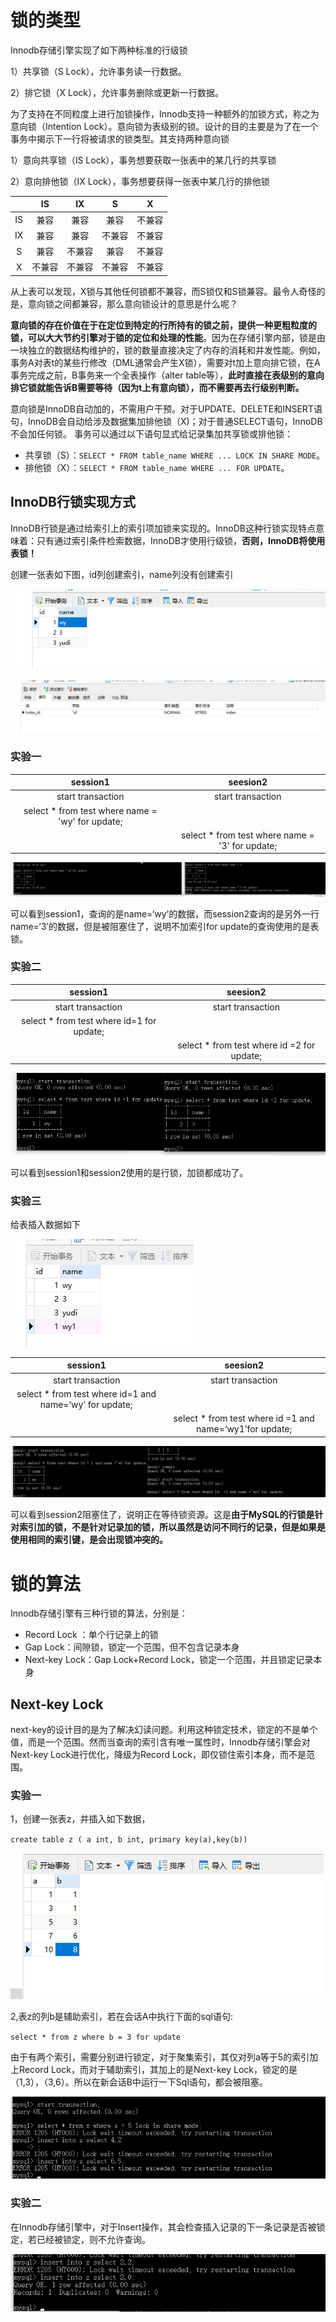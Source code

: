 # 锁的类型

Innodb存储引擎实现了如下两种标准的行级锁

1）共享锁（S Lock），允许事务读一行数据。

2）排它锁（X Lock），允许事务删除或更新一行数据。

为了支持在不同粒度上进行加锁操作，Innodb支持一种额外的加锁方式，称之为意向锁（Intention Lock）。意向锁为表级别的锁。设计的目的主要是为了在一个事务中揭示下一行将被请求的锁类型。其支持两种意向锁

1）意向共享锁（IS Lock），事务想要获取一张表中的某几行的共享锁

2）意向排他锁（IX Lock），事务想要获得一张表中某几行的排他锁

|      |   IS   |   IX   |   S    |   X    |
| :--: | :----: | :----: | :----: | :----: |
|  IS  |  兼容  |  兼容  |  兼容  | 不兼容 |
|  IX  |  兼容  |  兼容  | 不兼容 | 不兼容 |
|  S   |  兼容  | 不兼容 |  兼容  | 不兼容 |
|  X   | 不兼容 | 不兼容 | 不兼容 | 不兼容 |

从上表可以发现，X锁与其他任何锁都不兼容，而S锁仅和S锁兼容。最令人奇怪的是，意向锁之间都兼容，那么意向锁设计的意思是什么呢？

**意向锁的存在价值在于在定位到特定的行所持有的锁之前，提供一种更粗粒度的锁，可以大大节约引擎对于锁的定位和处理的性能**。因为在存储引擎内部，锁是由一块独立的数据结构维护的，锁的数量直接决定了内存的消耗和并发性能。例如，事务A对表t的某些行修改（DML通常会产生X锁），需要对t加上意向排它锁，在A事务完成之前，B事务来一个全表操作（alter table等），**此时直接在表级别的意向排它锁就能告诉B需要等待（因为t上有意向锁），而不需要再去行级别判断。** 



意向锁是InnoDB自动加的，不需用户干预。对于UPDATE、DELETE和INSERT语句，InnoDB会自动给涉及数据集加排他锁（X)；对于普通SELECT语句，InnoDB不会加任何锁。 
事务可以通过以下语句显式给记录集加共享锁或排他锁：

- 共享锁（S）：`SELECT * FROM table_name WHERE ... LOCK IN SHARE MODE`。
- 排他锁（X）：`SELECT * FROM table_name WHERE ... FOR UPDATE`。

## InnoDB行锁实现方式

InnoDB行锁是通过给索引上的索引项加锁来实现的。InnoDB这种行锁实现特点意味着：只有通过索引条件检索数据，InnoDB才使用行级锁，**否则，InnoDB将使用表锁！** 

创建一张表如下图，id列创建索引，name列没有创建索引

![image-20200519211325982](images/Innodb引擎锁机制-yudi-1.png)

![image-20200519211430939](images/Innodb引擎锁机制-yudi-2.png)

### 实验一

|                     session1                     |                    seesion2                     |
| :----------------------------------------------: | :---------------------------------------------: |
|                start transaction                 |                start transaction                |
| select * from test where name = 'wy' for update; |                                                 |
|                                                  | select * from test where name = '3' for update; |

![image-20200519212129020](images/Innodb引擎锁机制-yudi-3.png)

可以看到session1，查询的是name=‘wy’的数据，而session2查询的是另外一行name=‘3’的数据，但是被阻塞住了，说明不加索引for update的查询使用的是表锁。

### 实验二

|                 session1                  |                  seesion2                  |
| :---------------------------------------: | :----------------------------------------: |
|             start transaction             |             start transaction              |
| select * from test where id=1 for update; |                                            |
|                                           | select * from test where id =2 for update; |

![image-20200519212604311](images/Innodb引擎锁机制-yudi-4.png)

可以看到session1和session2使用的是行锁，加锁都成功了。

### 实验三

给表插入数据如下

![image-20200519212903973](images/Innodb引擎锁机制-yudi-5.png)

|                        session1                         |                         seesion2                         |
| :-----------------------------------------------------: | :------------------------------------------------------: |
|                    start transaction                    |                    start transaction                     |
| select * from test where id=1 and name=‘wy’ for update; |                                                          |
|                                                         | select * from test where id =1 and name=‘wy1’for update; |

![image-20200519213140734](images/Innodb引擎锁机制-yudi-6.png)

可以看到session2阻塞住了，说明正在等待锁资源。这是**由于MySQL的行锁是针对索引加的锁，不是针对记录加的锁，所以虽然是访问不同行的记录，但是如果是使用相同的索引键，是会出现锁冲突的。**

# 锁的算法

Innodb存储引擎有三种行锁的算法，分别是：

- Record Lock ：单个行记录上的锁
- Gap Lock：间隙锁，锁定一个范围，但不包含记录本身
- Next-key Lock：Gap Lock+Record Lock，锁定一个范围，并且锁定记录本身

## Next-key Lock

next-key的设计目的是为了解决幻读问题。利用这种锁定技术，锁定的不是单个值，而是一个范围。然而当查询的索引含有唯一属性时，Innodb存储引擎会对Next-key Lock进行优化，降级为Record Lock，即仅锁住索引本身，而不是范围。

### 实验一

1，创建一张表z，并插入如下数据，

`create table z ( a int, b int, primary key(a),key(b))`

![image-20200519231239326](images/Innodb引擎锁机制-yudi-7.png)

2,表z的列b是辅助索引，若在会话A中执行下面的sql语句:

`select * from z where b = 3 for update`

由于有两个索引，需要分别进行锁定，对于聚集索引，其仅对列a等于5的索引加上Record Lock，而对于辅助索引，其加上的是Next-key Lock，锁定的是（1,3），（3,6）。所以在新会话B中运行一下Sql语句，都会被阻塞。

![image-20200519232242053](images/Innodb引擎锁机制-yudi-8.png)

### 实验二

在Innodb存储引擎中，对于Insert操作，其会检查插入记录的下一条记录是否被锁定，若已经被锁定，则不允许查询。

![image-20200519232556712](images/Innodb引擎锁机制-yudi-9.png)